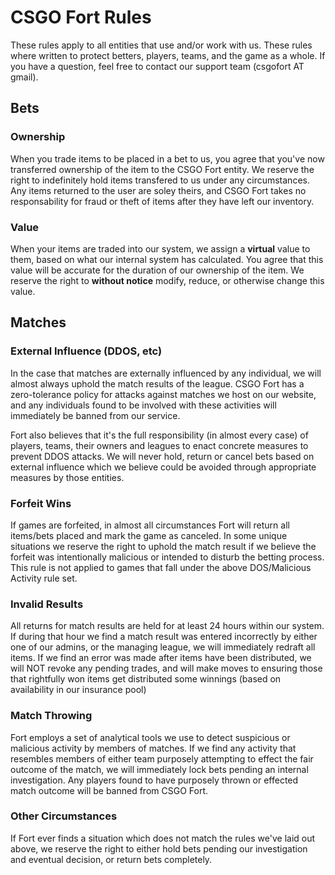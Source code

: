# CSGO Fort Rules
These rules apply to all entities that use and/or work with us. These rules where written to protect betters, players, teams, and the game as a whole. If you have a question, feel free to contact our support team (csgofort AT gmail).

## Bets

### Ownership
When you trade items to be placed in a bet to us, you agree that you've now transferred ownership of the item to the CSGO Fort entity. We reserve the right to indefinitely hold items transfered to us under any circumstances. Any items returned to the user are soley theirs, and CSGO Fort takes no responsability for fraud or theft of items after they have left our inventory.

### Value
When your items are traded into our system, we assign a <b>virtual</b> value to them, based on what our internal system has calculated. You agree that this value will be accurate for the duration of our ownership of the item. We reserve the right to <b>without notice</b> modify, reduce, or otherwise change this value.

## Matches

### External Influence (DDOS, etc)
In the case that matches are externally influenced by any individual, we will almost always uphold the match results of the league. CSGO Fort has a zero-tolerance policy for attacks against matches we host on our website, and any individuals found to be involved with these activities will immediately be banned from our service.

Fort also believes that it's the full responsibility (in almost every case) of players, teams, their owners and leagues to enact concrete measures to prevent DDOS attacks. We will never hold, return or cancel bets based on external influence which we believe could be avoided through appropriate measures by those entities.

### Forfeit Wins
If games are forfeited, in almost all circumstances Fort will return all items/bets placed and mark the game as canceled. In some unique situations we reserve the right to uphold the match result if we believe the forfeit was intentionally malicious or intended to disturb the betting process. This rule is not applied to games that fall under the above DOS/Malicious Activity rule set.

### Invalid Results
All returns for match results are held for at least 24 hours within our system. If during that hour we find a match result was entered incorrectly by either one of our admins, or the managing league, we will immediately redraft all items. If we find an error was made after items have been distributed, we will NOT revoke any pending trades, and will make moves to ensuring those that rightfully won items get distributed some winnings (based on availability in our insurance pool)

### Match Throwing
Fort employs a set of analytical tools we use to detect suspicious or malicious activity by members of matches. If we find any activity that resembles members of either team purposely attempting to effect the fair outcome of the match, we will immediately lock bets pending an internal investigation. Any players found to have purposely thrown or effected match outcome will be banned from CSGO Fort.

### Other Circumstances
If Fort ever finds a situation which does not match the rules we've laid out above, we reserve the right to either hold bets pending our investigation and eventual decision, or return bets completely.
